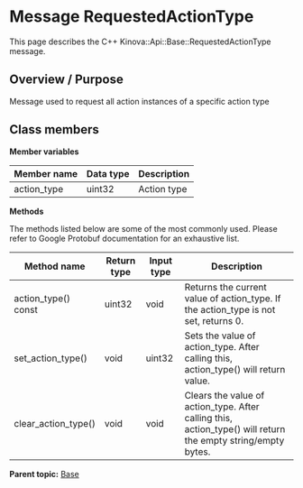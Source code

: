 # Message RequestedActionType

This page describes the C++ Kinova::Api::Base::RequestedActionType message.

## Overview / Purpose

Message used to request all action instances of a specific action type

## Class members

 **Member variables** 

|Member name|Data type|Description|
|-----------|---------|-----------|
|action\_type|uint32|Action type|

 **Methods** 

The methods listed below are some of the most commonly used. Please refer to Google Protobuf documentation for an exhaustive list.

|Method name|Return type|Input type|Description|
|-----------|-----------|----------|-----------|
|action\_type\(\) const|uint32|void|Returns the current value of action\_type. If the action\_type is not set, returns 0.|
|set\_action\_type\(\)|void|uint32|Sets the value of action\_type. After calling this, action\_type\(\) will return value.|
|clear\_action\_type\(\)|void|void|Clears the value of action\_type. After calling this, action\_type\(\) will return the empty string/empty bytes.|

**Parent topic:** [Base](../references/summary_Base.md)

